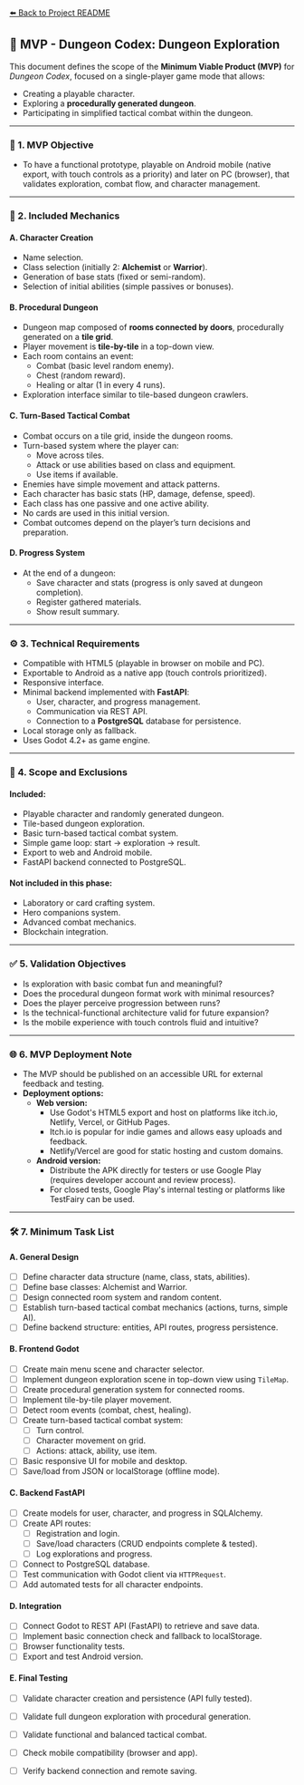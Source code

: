 [⬅️ Back to Project README](../README.md)

## 🎯 MVP - Dungeon Codex: Dungeon Exploration

This document defines the scope of the **Minimum Viable Product (MVP)** for *Dungeon Codex*, focused on a single-player game mode that allows:

- Creating a playable character.
- Exploring a **procedurally generated dungeon**.
- Participating in simplified tactical combat within the dungeon.

---

### 🧱 1. MVP Objective

- To have a functional prototype, playable on Android mobile (native export, with touch controls as a priority) and later on PC (browser), that validates exploration, combat flow, and character management.

---

### 🧪 2. Included Mechanics

#### A. Character Creation

- Name selection.
- Class selection (initially 2: **Alchemist** or **Warrior**).
- Generation of base stats (fixed or semi-random).
- Selection of initial abilities (simple passives or bonuses).

#### B. Procedural Dungeon

- Dungeon map composed of **rooms connected by doors**, procedurally generated on a **tile grid**.
- Player movement is **tile-by-tile** in a top-down view.
- Each room contains an event:
  - Combat (basic level random enemy).
  - Chest (random reward).
  - Healing or altar (1 in every 4 runs).
- Exploration interface similar to tile-based dungeon crawlers.

#### C. Turn-Based Tactical Combat

- Combat occurs on a tile grid, inside the dungeon rooms.
- Turn-based system where the player can:
  - Move across tiles.
  - Attack or use abilities based on class and equipment.
  - Use items if available.
- Enemies have simple movement and attack patterns.
- Each character has basic stats (HP, damage, defense, speed).
- Each class has one passive and one active ability.
- No cards are used in this initial version.
- Combat outcomes depend on the player’s turn decisions and preparation.

#### D. Progress System

- At the end of a dungeon:
  - Save character and stats (progress is only saved at dungeon completion).
  - Register gathered materials.
  - Show result summary.

---

### ⚙️ 3. Technical Requirements

- Compatible with HTML5 (playable in browser on mobile and PC).
- Exportable to Android as a native app (touch controls prioritized).
- Responsive interface.
- Minimal backend implemented with **FastAPI**:
  - User, character, and progress management.
  - Communication via REST API.
  - Connection to a **PostgreSQL** database for persistence.
- Local storage only as fallback.
- Uses Godot 4.2+ as game engine.

---

### 📌 4. Scope and Exclusions

#### Included:

- Playable character and randomly generated dungeon.
- Tile-based dungeon exploration.
- Basic turn-based tactical combat system.
- Simple game loop: start → exploration → result.
- Export to web and Android mobile.
- FastAPI backend connected to PostgreSQL.

#### Not included in this phase:

- Laboratory or card crafting system.
- Hero companions system.
- Advanced combat mechanics.
- Blockchain integration.

---

### ✅ 5. Validation Objectives

- Is exploration with basic combat fun and meaningful?
- Does the procedural dungeon format work with minimal resources?
- Does the player perceive progression between runs?
- Is the technical-functional architecture valid for future expansion?
- Is the mobile experience with touch controls fluid and intuitive?

---

### 🌐 6. MVP Deployment Note

- The MVP should be published on an accessible URL for external feedback and testing.
- **Deployment options:**
  - **Web version:**
    - Use Godot's HTML5 export and host on platforms like itch.io, Netlify, Vercel, or GitHub Pages.
    - Itch.io is popular for indie games and allows easy uploads and feedback.
    - Netlify/Vercel are good for static hosting and custom domains.
  - **Android version:**
    - Distribute the APK directly for testers or use Google Play (requires developer account and review process).
    - For closed tests, Google Play's internal testing or platforms like TestFairy can be used.

---

### 🛠️ 7. Minimum Task List

#### A. General Design

- [ ] Define character data structure (name, class, stats, abilities).
- [ ] Define base classes: Alchemist and Warrior.
- [ ] Design connected room system and random content.
- [ ] Establish turn-based tactical combat mechanics (actions, turns, simple AI).
- [ ] Define backend structure: entities, API routes, progress persistence.

#### B. Frontend Godot

- [ ] Create main menu scene and character selector.
- [ ] Implement dungeon exploration scene in top-down view using `TileMap`.
- [ ] Create procedural generation system for connected rooms.
- [ ] Implement tile-by-tile player movement.
- [ ] Detect room events (combat, chest, healing).
- [ ] Create turn-based tactical combat system:
  - [ ] Turn control.
  - [ ] Character movement on grid.
  - [ ] Actions: attack, ability, use item.
- [ ] Basic responsive UI for mobile and desktop.
- [ ] Save/load from JSON or localStorage (offline mode).

#### C. Backend FastAPI

- [ ] Create models for user, character, and progress in SQLAlchemy.  
- [ ] Create API routes:
  - [ ] Registration and login.
  - [ ] Save/load characters (CRUD endpoints complete & tested).
  - [ ] Log explorations and progress.
- [ ] Connect to PostgreSQL database.
- [ ] Test communication with Godot client via `HTTPRequest`.
- [ ] Add automated tests for all character endpoints.

#### D. Integration

- [ ] Connect Godot to REST API (FastAPI) to retrieve and save data.
- [ ] Implement basic connection check and fallback to localStorage.
- [ ] Browser functionality tests.
- [ ] Export and test Android version.

#### E. Final Testing

- [ ] Validate character creation and persistence (API fully tested).
- [ ] Validate full dungeon exploration with procedural generation.
- [ ] Validate functional and balanced tactical combat.
- [ ] Check mobile compatibility (browser and app).
- [ ] Verify backend connection and remote saving.

